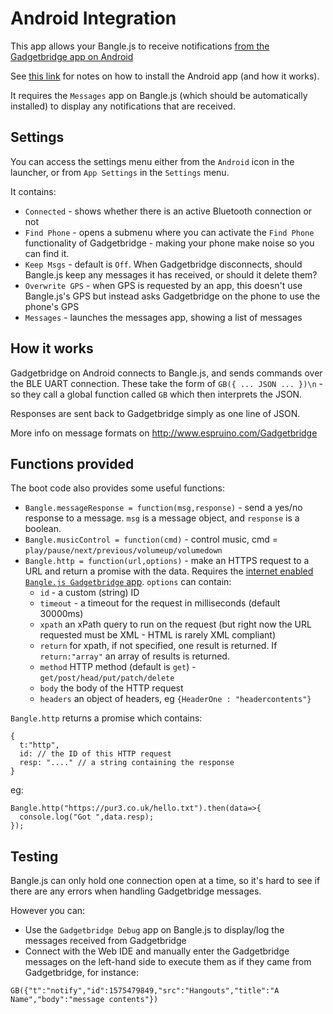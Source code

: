 # Android Integration

This app allows your Bangle.js to receive notifications [from the Gadgetbridge app on Android](http://www.espruino.com/Gadgetbridge)

See [this link](http://www.espruino.com/Gadgetbridge) for notes on how to install
the Android app (and how it works).

It requires the `Messages` app on Bangle.js (which should be automatically installed) to
display any notifications that are received.

## Settings

You can access the settings menu either from the `Android` icon in the launcher,
or from `App Settings` in the `Settings` menu.

It contains:

* `Connected` - shows whether there is an active Bluetooth connection or not
* `Find Phone` - opens a submenu where you can activate the `Find Phone` functionality
of Gadgetbridge - making your phone make noise so you can find it.
* `Keep Msgs` - default is `Off`. When Gadgetbridge disconnects, should Bangle.js
keep any messages it has received, or should it delete them?
* `Overwrite GPS` - when GPS is requested by an app, this doesn't use Bangle.js's GPS
but instead asks Gadgetbridge on the phone to use the phone's GPS
* `Messages` - launches the messages app, showing a list of messages

## How it works

Gadgetbridge on Android connects to Bangle.js, and sends commands over the
BLE UART connection. These take the form of `GB({ ... JSON ... })\n` - so they
call a global function called `GB` which then interprets the JSON.

Responses are sent back to Gadgetbridge simply as one line of JSON.

More info on message formats on http://www.espruino.com/Gadgetbridge

## Functions provided

The boot code also provides some useful functions:

* `Bangle.messageResponse = function(msg,response)` - send a yes/no response to a message. `msg` is a message object, and `response` is a boolean.
* `Bangle.musicControl = function(cmd)` - control music, cmd = `play/pause/next/previous/volumeup/volumedown`
* `Bangle.http = function(url,options)` - make an HTTPS request to a URL and return a promise with the data. Requires the [internet enabled `Bangle.js Gadgetbridge` app](http://www.espruino.com/Gadgetbridge#http-requests). `options` can contain:
  * `id` - a custom (string) ID
  * `timeout` - a timeout for the request in milliseconds (default 30000ms)
  * `xpath` an xPath query to run on the request (but right now the URL requested must be XML - HTML is rarely XML compliant)
  * `return`  for xpath, if not specified, one result is returned. If `return:"array"` an array of results is returned.
  * `method` HTTP method (default is `get`) - `get/post/head/put/patch/delete`
  * `body` the body of the HTTP request
  * `headers` an object of headers, eg `{HeaderOne : "headercontents"}`

`Bangle.http` returns a promise which contains:

```JS
{
  t:"http",
  id: // the ID of this HTTP request
  resp: "...." // a string containing the response
}
```

eg:

```JS
Bangle.http("https://pur3.co.uk/hello.txt").then(data=>{
  console.log("Got ",data.resp);
});
```

## Testing

Bangle.js can only hold one connection open at a time, so it's hard to see
if there are any errors when handling Gadgetbridge messages.

However you can:

* Use the `Gadgetbridge Debug` app on Bangle.js to display/log the messages received from Gadgetbridge
* Connect with the Web IDE and manually enter the Gadgetbridge messages on the left-hand side to
execute them as if they came from Gadgetbridge, for instance:

```
GB({"t":"notify","id":1575479849,"src":"Hangouts","title":"A Name","body":"message contents"})
```
